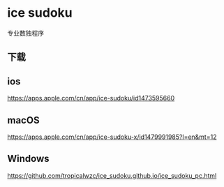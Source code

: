 # ice sudoku
专业数独程序

## 下载
## ios
<https://apps.apple.com/cn/app/ice-sudoku/id1473595660>
## macOS
<https://apps.apple.com/cn/app/ice-sudoku-x/id1479991985?l=en&mt=12>
## Windows
<https://github.com/tropicalwzc/ice_sudoku.github.io/ice_sudoku_pc.html>
